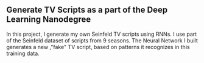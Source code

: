## Generate TV Scripts as a part of the Deep Learning Nanodegree

In this project, I generate my own Seinfeld TV scripts using RNNs. 
I use part of the Seinfeld dataset of scripts from 9 seasons. 
The Neural Network I built generates a new ,"fake" TV script, based on patterns it recognizes in this training data.
